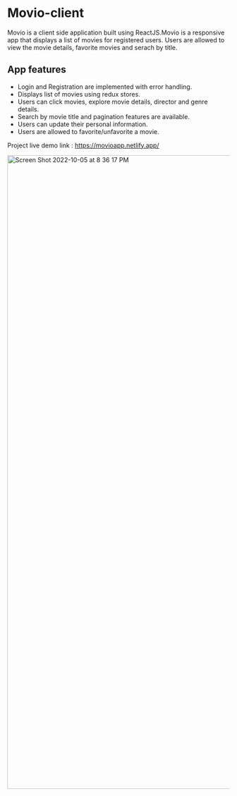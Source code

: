 # Movio-client
 
Movio is a client side application built using ReactJS.Movio is a responsive app that displays a list of movies for registered users. Users are allowed to view the movie details, favorite movies and serach by title.

<h2>App features</h2>
<ul>
<li>Login and Registration are implemented with error handling.</li>
<li>Displays list of movies using redux stores.</li>
<li>Users can click movies, explore movie details, director and genre details.</li>
<li>Search by movie title and pagination features are available.</li>
<li>Users can update their personal information.</li>
<li>Users are allowed to favorite/unfavorite a movie.</li>
</ul>

Project live demo link : https://movioapp.netlify.app/

<img width="1438" alt="Screen Shot 2022-10-05 at 8 36 17 PM" src="https://user-images.githubusercontent.com/67767467/194188133-257b13c6-d5be-4ec3-8c9a-ba7dc6100c24.png">
